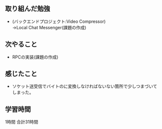 ## 取り組んだ勉強
- (バックエンドプロジェクト:Video Compressor)<br>
  →Local Chat Messenger(課題の作成)
  

## 次やること 
- RPCの実装(課題の作成)

## 感じたこと
- ソケット送受信でバイトのに変換しなければないない箇所で少しつまづいてしまった。

## 学習時間
1時間
合計31時間
